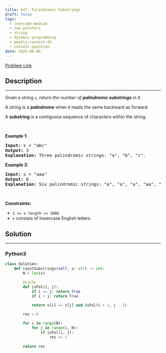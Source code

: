 ```yaml
---
title: 647. Palindromic Substrings
draft: false
tags: 
  - leetcode-medium
  - two-pointers
  - string
  - dynamic-programming
  - weekly-contest-42
  - contest-question
date: 2025-06-06
---
```


[Problem Link](https://leetcode.com/problems/palindromic-substrings/)

## Description

---
<p>Given a string <code>s</code>, return <em>the number of <strong>palindromic substrings</strong> in it</em>.</p>

<p>A string is a <strong>palindrome</strong> when it reads the same backward as forward.</p>

<p>A <strong>substring</strong> is a contiguous sequence of characters within the string.</p>

<p>&nbsp;</p>
<p><strong class="example">Example 1:</strong></p>

<pre>
<strong>Input:</strong> s = &quot;abc&quot;
<strong>Output:</strong> 3
<strong>Explanation:</strong> Three palindromic strings: &quot;a&quot;, &quot;b&quot;, &quot;c&quot;.
</pre>

<p><strong class="example">Example 2:</strong></p>

<pre>
<strong>Input:</strong> s = &quot;aaa&quot;
<strong>Output:</strong> 6
<strong>Explanation:</strong> Six palindromic strings: &quot;a&quot;, &quot;a&quot;, &quot;a&quot;, &quot;aa&quot;, &quot;aa&quot;, &quot;aaa&quot;.
</pre>

<p>&nbsp;</p>
<p><strong>Constraints:</strong></p>

<ul>
	<li><code>1 &lt;= s.length &lt;= 1000</code></li>
	<li><code>s</code> consists of lowercase English letters.</li>
</ul>


## Solution

---
### Python3
``` py title='palindromic-substrings'
class Solution:
    def countSubstrings(self, s: str) -> int:
        N = len(s)

        @cache
        def isPal(i, j):
            if i == j: return True
            if i > j: return True

            return s[i] == s[j] and isPal(i + 1, j - 1)
        
        res = 0

        for i in range(N):
            for j in range(i, N):
                if isPal(i, j):
                    res += 1
        
        return res
```

